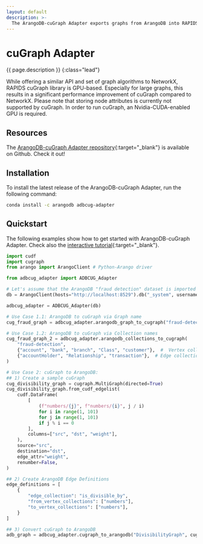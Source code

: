 ```yaml
---
layout: default
description: >- 
  The ArangoDB-cuGraph Adapter exports graphs from ArangoDB into RAPIDS cuGraph, a library of collective GPU-accelerated graph algorithms, and vice-versa
---
```

# cuGraph Adapter

{{ page.description }}
{:class="lead"}

While offering a similar API and set of graph algorithms to NetworkX,
RAPIDS cuGraph library is GPU-based. Especially for large graphs, this
results in a significant performance improvement of cuGraph compared to NetworkX.
Please note that storing node attributes is currently not supported by cuGraph.
In order to run cuGraph, an Nvidia-CUDA-enabled GPU is required.

## Resources

The [ArangoDB-cuGraph Adapter repository](https://github.com/arangoml/cugraph-adapter){:target="_blank"}
is available on Github. Check it out!

## Installation

To install the latest release of the ArangoDB-cuGraph Adapter,
run the following command:

```bash
conda install -c arangodb adbcug-adapter
```

## Quickstart

The following examples show how to get started with ArangoDB-cuGraph Adapter.
Check also the 
[interactive tutorial](https://colab.research.google.com/github/arangoml/cugraph-adapter/blob/master/examples/ArangoDB_cuGraph_Adapter.ipynb){:target="_blank"}.

```py
import cudf
import cugraph
from arango import ArangoClient # Python-Arango driver

from adbcug_adapter import ADBCUG_Adapter

# Let's assume that the ArangoDB "fraud detection" dataset is imported to this endpoint
db = ArangoClient(hosts="http://localhost:8529").db("_system", username="root", password="")

adbcug_adapter = ADBCUG_Adapter(db)

# Use Case 1.1: ArangoDB to cuGraph via Graph name
cug_fraud_graph = adbcug_adapter.arangodb_graph_to_cugraph("fraud-detection")

# Use Case 1.2: ArangoDB to cuGraph via Collection names
cug_fraud_graph_2 = adbcug_adapter.arangodb_collections_to_cugraph(
    "fraud-detection",
    {"account", "bank", "branch", "Class", "customer"},  #  Vertex collections
    {"accountHolder", "Relationship", "transaction"},  # Edge collections
)

# Use Case 2: cuGraph to ArangoDB:
## 1) Create a sample cuGraph
cug_divisibility_graph = cugraph.MultiGraph(directed=True)
cug_divisibility_graph.from_cudf_edgelist(
    cudf.DataFrame(
        [
            (f"numbers/{j}", f"numbers/{i}", j / i)
            for i in range(1, 101)
            for j in range(1, 101)
            if j % i == 0
        ],
        columns=["src", "dst", "weight"],
    ),
    source="src",
    destination="dst",
    edge_attr="weight",
    renumber=False,
)

## 2) Create ArangoDB Edge Definitions
edge_definitions = [
    {
        "edge_collection": "is_divisible_by",
        "from_vertex_collections": ["numbers"],
        "to_vertex_collections": ["numbers"],
    }
]

## 3) Convert cuGraph to ArangoDB
adb_graph = adbcug_adapter.cugraph_to_arangodb("DivisibilityGraph", cug_graph, edge_definitions)
```